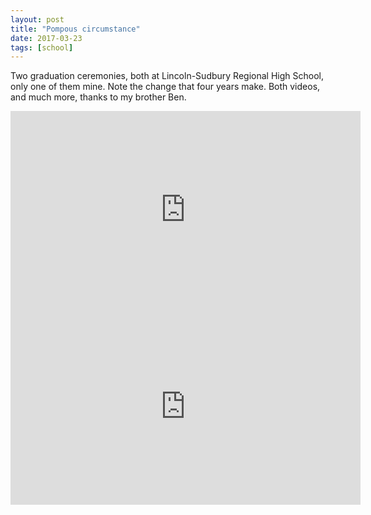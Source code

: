 ```yaml
---
layout: post
title: "Pompous circumstance"
date: 2017-03-23
tags: [school]
---
```


Two graduation ceremonies, both at Lincoln-Sudbury Regional High School, only
one of them mine. Note the change that four years make. Both videos, and much 
more, thanks to my brother Ben.

<iframe width="560" height="315" src="https://www.youtube-nocookie.com/embed/vSNFjQF8KW4" frameborder="0" allow="accelerometer; encrypted-media; gyroscope; picture-in-picture" allowfullscreen></iframe>

<iframe width="560" height="315" src="https://www.youtube-nocookie.com/embed/rzAIVv1yVz0" frameborder="0" allow="accelerometer; encrypted-media; gyroscope; picture-in-picture" allowfullscreen></iframe>
